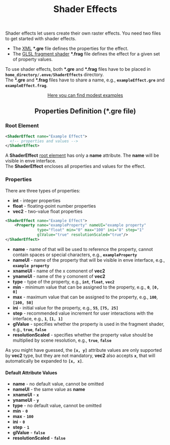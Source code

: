 <br/>
<h1 align="center">Shader Effects</h1>
<br/>

Shader effects let users create their own raster effects. You need two files to get started with shader effects.<br/>

* The <a href="https://www.w3schools.com/xml/xml_whatis.asp">XML</a> <b>*.gre</b> file defines the properties for the effect.
* The <a href="https://www.khronos.org/opengl/wiki/Fragment_Shader">GLSL fragment shader</a> <b>*.frag</b> file defines the effect for a given set of property values.

To use shader effects, both <b>\*.gre</b> and <b>\*.frag</b> files have to be placed in **`home_directory/.enve/ShaderEffects`** directory.</br>
The <b>\*.gre</b> and <b>\*.frag</b> files have to share a name, e.g., **`exampleEffect.gre`** and **`exampleEffect.frag`**.
<br/>

<p align="center"><a href="https://github.com/MaurycyLiebner/enve/tree/master/examples/shaderEffects">Here you can find modest examples</a></p>
<h2 align="center">Properties Definition (*.gre file)</h2>

<h3>Root Element</h3>

```xml
<ShaderEffect name="Example Effect">
  <!-- properties and values -->
</ShaderEffect>
```

A **ShaderEffect** <a href="https://en.wikipedia.org/wiki/Root_element">root element</a> has only a **name** attribute. The **name** will be visible in enve interface.</br>
The **ShaderEffect** encloses all properties and values for the effect.

<h3>Properties</h3>

There are three types of properties:
* **int** - integer properties
* **float** - floating-point number properties
* **vec2** - two-value float properties

```xml
<ShaderEffect name="Example Effect">
    <Property name="exampleProperty" nameUI="example property"
              type="float" min="0" max="100" ini="8" step="1"
              glValue="true" resolutionScaled="true"/>
</ShaderEffect>
```

* **name** - name of that will be used to reference the property, cannot contain spaces or special characters, e.g., **`exampleProperty`**
* **nameUI** - name of the property that will be visible in enve interface, e.g., **`example property`**
* **xnameUI** - name of the x comonent of **vec2**
* **ynameUI** - name of the y comonent of **vec2**
* **type** - type of the property, e.g., **`int`**, **`float`**, **`vec2`**
* **min** - minimum value that can be assigned to the property, e.g., **`0`**, **`[0, 0]`**
* **max** - maximum value that can be assigned to the property, e.g., **`100`**, **`[100, 50]`**
* **ini** - initial value for the property, e.g., **`55`**, **`[75, 25]`**
* **step** - recommended value increment for user interactions with the interface, e.g., **`1`**, **`[1, 1]`**
* **glValue** - specifies whether the property is used in the fragment shader, e.g., **`true`**, **`false`**
* **resolutionScaled** - specifies whether the property value should be multiplied by scene resolution, e.g., **`true`**, **`false`**

As you might have guessed, the **`[x, y]`** attribute values are only supported by **vec2** type, but they are not mandatory, **vec2** also accepts **`x`**, that will automatically be expanded to **`[x, x]`**.

<h4>Default Attribute Values</h4>

* **name** - no default value, cannot be omitted
* **nameUI** - the same value as **name**
* **xnameUI** - **`x`**
* **ynameUI** - **`y`**
* **type** - no default value, cannot be omitted
* **min** - **`0`**
* **max** - **`100`**
* **ini** - **`0`**
* **step** - **`1`**
* **glValue** - **`false`**
* **resolutionScaled** - **`false`**

<br/>
